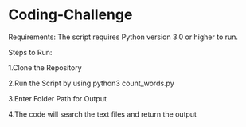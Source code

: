 # Coding-Challenge

Requirements:
The script requires Python version 3.0 or higher to run.

Steps to Run:

1.Clone the Repository

2.Run the Script by using python3 count_words.py

3.Enter Folder Path for Output

4.The code will search the text files and return the output
